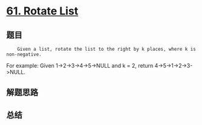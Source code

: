 # [61. Rotate List](https://leetcode.com/problems/rotate-list/)

## 题目

        Given a list, rotate the list to the right by k places, where k is non-negative.

For example:
Given 1->2->3->4->5->NULL and k = 2,
return 4->5->1->2->3->NULL.
      

## 解题思路


## 总结


